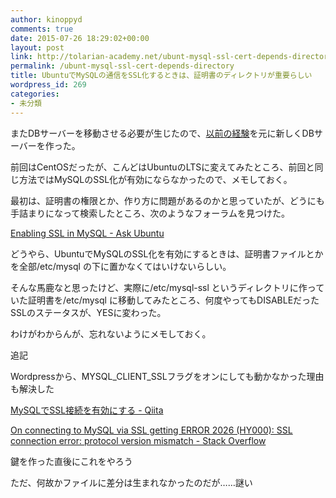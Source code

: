 ```yaml
---
author: kinoppyd
comments: true
date: 2015-07-26 18:29:02+00:00
layout: post
link: http://tolarian-academy.net/ubunt-mysql-ssl-cert-depends-directory/
permalink: /ubunt-mysql-ssl-cert-depends-directory
title: UbuntuでMySQLの通信をSSL化するときは、証明書のディレクトリが重要らしい
wordpress_id: 269
categories:
- 未分類
---
```


またDBサーバーを移動させる必要が生じたので、[以前の経験](http://tolarian-academy.net/%E3%83%96%E3%83%AD%E3%82%B0%E3%81%AEdb%E3%82%92%E3%80%81conoha-vps%E3%81%AB%E7%A7%BB%E8%A1%8C%E3%81%97%E3%81%9F%E3%80%82mysql%E3%81%A8ssl%E3%81%A7%E9%80%9A%E4%BF%A1%E3%81%99%E3%82%8B%E3%80%82/)を元に新しくDBサーバーを作った。

前回はCentOSだったが、こんどはUbuntuのLTSに変えてみたところ、前回と同じ方法ではMySQLのSSL化が有効にならなかったので、メモしておく。

最初は、証明書の権限とか、作り方に問題があるのかと思っていたが、どうにも手詰まりになって検索したところ、次のようなフォーラムを見つけた。

[Enabling SSL in MySQL - Ask Ubuntu](http://askubuntu.com/questions/194074/enabling-ssl-in-mysql)

どうやら、UbuntuでMySQLのSSL化を有効にするときは、証明書ファイルとかを全部/etc/mysql の下に置かなくてはいけないらしい。

そんな馬鹿なと思ったけど、実際に/etc/mysql-ssl というディレクトリに作っていた証明書を/etc/mysql に移動してみたところ、何度やってもDISABLEだったSSLのステータスが、YESに変わった。

わけがわからんが、忘れないようにメモしておく。

追記

Wordpressから、MYSQL_CLIENT_SSLフラグをオンにしても動かなかった理由も解決した

[MySQLでSSL接続を有効にする - Qiita](http://qiita.com/toshiro3/items/b7f6842efe9fd97f8c56)

[On connecting to MySQL via SSL getting ERROR 2026 (HY000): SSL connection error: protocol version mismatch - Stack Overflow](http://stackoverflow.com/questions/28694095/on-connecting-to-mysql-via-ssl-getting-error-2026-hy000-ssl-connection-error)

鍵を作った直後にこれをやろう

ただ、何故かファイルに差分は生まれなかったのだが……謎い

